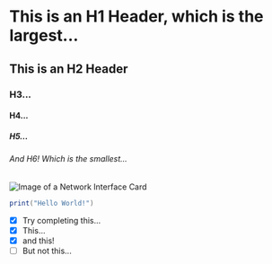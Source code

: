 # This is an H1 Header, which is the largest...
## This is an H2 Header
### H3...
#### H4...
##### H5...
###### And H6! Which is the smallest...

![Image of a Network Interface Card](https://static.macaddresslookup.io/blog/nic-1738570434.png)

``` lua
print("Hello World!")
```
- [X] Try completing this...
- [X] This...
- [X] and this!
- [ ] But not this...
